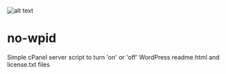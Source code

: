 ![alt text](https://intergenstudios.com/Downloads/InterGenStudios.png "InterGenStudios")

# no-wpid
Simple cPanel server script to turn 'on' or 'off' WordPress readme.html and license.txt files
